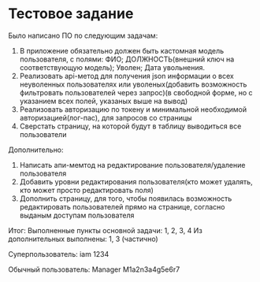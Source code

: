 # Тестовое задание

Было написано ПО по следующим задачам:
1. В приложение обязательно должен быть кастомная модель пользователя, с полями: ФИО; ДОЛЖНОСТЬ(внешний ключ на соответствующую модель); Уволен; Дата увольнения.
2. Реализовать api-метод для получения json информации о всех неуволенных пользователях или уволеных(добавить возможность фильтровать пользователей через запрос)(в свободной форме, но с указанием всех полей, указаных выше на вывод)
3. Реализовать авторизацию по токену и минимальной необходимой авторизацией(лог-пас), для запросов со страницы
4. Сверстать страницу, на которой будут в таблицу выводиться все пользователи

Дополнительно:
1. Написать апи-мемтод на редактирование пользователя/удаление пользователя
2. Добавить уровни редактирования пользователя(кто может удалять, кто может просто редактировать поля)
3. Дополнить страницу, для того, чтобы появилась возможность редактировать пользователей прямо на странице, согласно выданым доступам пользователя

Итог:
Выполненные пункты основной задачи: 1, 2, 3, 4
Из дополнительных выполнены: 1, 3 (частично)

Суперпользователь:
iam
1234

Обычный пользователь:
Manager
M1a2n3a4g5e6r7
